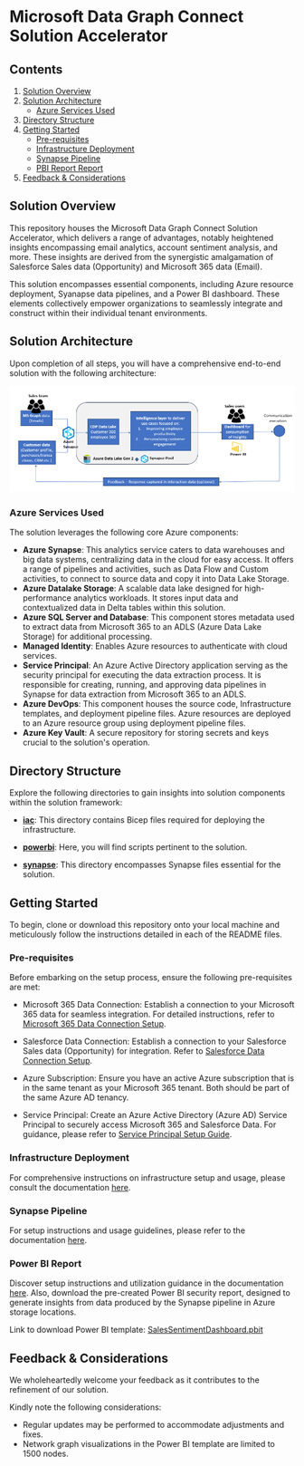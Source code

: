 # Microsoft Data Graph Connect Solution Accelerator

## Contents

1. [Solution Overview](#solution-overview)
2. [Solution Architecture](#solution-architecture)
   - [Azure Services Used](#azure-services-used)
3. [Directory Structure](#directory-structure)
4. [Getting Started](#getting-started)
   - [Pre-requisites](#pre-requisites)
   - [Infrastructure Deployment](#infrastructure-deployment)
   - [Synapse Pipeline](#synapse-pipeline)
   - [PBI Report Report](#pbi-report-report)
5. [Feedback & Considerations](#feedback-considerations)

## Solution Overview
This repository houses the Microsoft Data Graph Connect Solution Accelerator, which delivers a range of advantages, notably heightened insights encompassing email analytics, account sentiment analysis, and more. These insights are derived from the synergistic amalgamation of Salesforce Sales data (Opportunity) and Microsoft 365 data (Email).

This solution encompasses essential components, including Azure resource deployment, Syanapse data pipelines, and a Power BI dashboard. These elements collectively empower organizations to seamlessly integrate and construct within their individual tenant environments.

## Solution Architecture

Upon completion of all steps, you will have a comprehensive end-to-end solution with the following architecture:

![Architecture](docs/media/Architecture.PNG)

### Azure Services Used

The solution leverages the following core Azure components:

- **Azure Synapse**: This analytics service caters to data warehouses and big data systems, centralizing data in the cloud for easy access. It offers a range of pipelines and activities, such as Data Flow and Custom activities, to connect to source data and copy it into Data Lake Storage.
- **Azure Datalake Storage**: A scalable data lake designed for high-performance analytics workloads. It stores input data and contextualized data in Delta tables within this solution.
- **Azure SQL Server and Database**: This component stores metadata used to extract data from Microsoft 365 to an ADLS (Azure Data Lake Storage) for additional processing.
- **Managed Identity**: Enables Azure resources to authenticate with cloud services.
- **Service Principal**: An Azure Active Directory application serving as the security principal for executing the data extraction process. It is responsible for creating, running, and approving data pipelines in Synapse for data extraction from Microsoft 365 to an ADLS.
- **Azure DevOps**: This component houses the source code, Infrastructure templates, and deployment pipeline files. Azure resources are deployed to an Azure resource group using deployment pipeline files.
- **Azure Key Vault**: A secure repository for storing secrets and keys crucial to the solution's operation.

## Directory Structure

Explore the following directories to gain insights into solution components within the solution framework:

- **[iac](iac)**: This directory contains Bicep files required for deploying the infrastructure. 

- **[powerbi](powerbi)**: Here, you will find scripts pertinent to the solution. 

- **[synapse](synapse)**: This directory encompasses Synapse files essential for the solution. 

## Getting Started

To begin, clone or download this repository onto your local machine and meticulously follow the instructions detailed in each of the README files.

### Pre-requisites

Before embarking on the setup process, ensure the following pre-requisites are met:

- Microsoft 365 Data Connection: Establish a connection to your Microsoft 365 data for seamless integration. For detailed instructions, refer to [Microsoft 365 Data Connection Setup](https://learn.microsoft.com/en-us/viva/solutions/data-lakes/microsoft-graph-data-connect).

- Salesforce Data Connection: Establish a connection to your Salesforce Sales data (Opportunity) for integration. Refer to [Salesforce Data Connection Setup](https://learn.microsoft.com/en-us/azure/data-factory/connector-salesforce?tabs=data-factory).

- Azure Subscription: Ensure you have an active Azure subscription that is in the same tenant as your Microsoft 365 tenant. Both should be part of the same Azure AD tenancy.

- Service Principal: Create an Azure Active Directory (Azure AD) Service Principal to securely access Microsoft 365 and Salesforce Data. For guidance, please refer to [Service Principal Setup Guide](https://learn.microsoft.com/en-us/azure/active-directory/develop/howto-create-service-principal-portal#register-an-application-with-azure-ad-and-create-a-service-principal).

### Infrastructure Deployment

For comprehensive instructions on infrastructure setup and usage, please consult the documentation [here](iac/README.md).

### Synapse Pipeline

For setup instructions and usage guidelines, please refer to the documentation [here](synapse/README.md).

### Power BI Report

Discover setup instructions and utilization guidance in the documentation [here](powerbi/README.md). Also, download the pre-created Power BI security report, designed to generate insights from data produced by the Synapse pipeline in Azure storage locations.

Link to download Power BI template: [SalesSentimentDashboard.pbit](powerbi/SalesSentimentDashboard.pbit)

## Feedback & Considerations

We wholeheartedly welcome your feedback as it contributes to the refinement of our solution.

Kindly note the following considerations:

- Regular updates may be performed to accommodate adjustments and fixes.
- Network graph visualizations in the Power BI template are limited to 1500 nodes.
